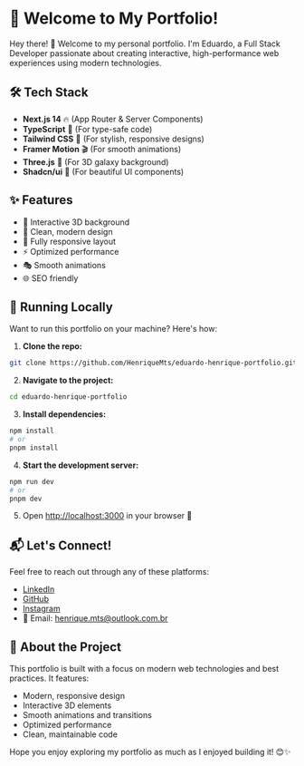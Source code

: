 # 🚀 Welcome to My Portfolio!

Hey there! 👋 Welcome to my personal portfolio. I'm Eduardo, a Full Stack Developer passionate about creating interactive, high-performance web experiences using modern technologies.

## 🛠 Tech Stack

- **Next.js 14** 🔥 (App Router & Server Components)
- **TypeScript** 📝 (For type-safe code)
- **Tailwind CSS** 🎨 (For stylish, responsive designs)
- **Framer Motion** 🎬 (For smooth animations)
- **Three.js** 🌌 (For 3D galaxy background)
- **Shadcn/ui** 🎯 (For beautiful UI components)

## ✨ Features

- 🌟 Interactive 3D background
- 🎨 Clean, modern design
- 📱 Fully responsive layout
- ⚡ Optimized performance
- 🎭 Smooth animations
- 🌐 SEO friendly

## 🚀 Running Locally

Want to run this portfolio on your machine? Here's how:

1. **Clone the repo:**

```bash
git clone https://github.com/HenriqueMts/eduardo-henrique-portfolio.git
```

2. **Navigate to the project:**

```bash
cd eduardo-henrique-portfolio
```

3. **Install dependencies:**

```bash
npm install
# or
pnpm install
```

4. **Start the development server:**

```bash
npm run dev
# or
pnpm dev
```

5. Open [http://localhost:3000](http://localhost:3000) in your browser 🚀

## 📬 Let's Connect!

Feel free to reach out through any of these platforms:

- [LinkedIn](https://www.linkedin.com/in/eduardohenrique-dev)
- [GitHub](https://github.com/HenriqueMts)
- [Instagram](https://www.instagram.com/_henrique.ed)
- 📧 Email: henrique.mts@outlook.com.br

## 🌟 About the Project

This portfolio is built with a focus on modern web technologies and best practices. It features:

- Modern, responsive design
- Interactive 3D elements
- Smooth animations and transitions
- Optimized performance
- Clean, maintainable code

Hope you enjoy exploring my portfolio as much as I enjoyed building it! 😊✨
